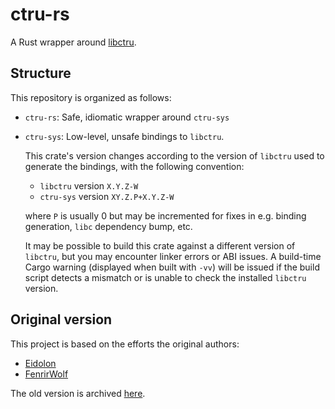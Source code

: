 # ctru-rs

A Rust wrapper around [libctru](https://github.com/devkitPro/libctru).

## Structure

This repository is organized as follows:

* `ctru-rs`: Safe, idiomatic wrapper around `ctru-sys`

* `ctru-sys`: Low-level, unsafe bindings to `libctru`.

  This crate's version changes according to the version of `libctru`
  used to generate the bindings, with the following convention:

  * `libctru` version `X.Y.Z-W`
  * `ctru-sys` version `XY.Z.P+X.Y.Z-W`

  where `P` is usually 0 but may be incremented for fixes in e.g.
  binding generation, `libc` dependency bump, etc.

  It may be possible to build this crate against a different version of `libctru`,
  but you may encounter linker errors or ABI issues. A build-time Cargo warning
  (displayed when built with `-vv`) will be issued if the build script detects
  a mismatch or is unable to check the installed `libctru` version.

## Original version

This project is based on the efforts the original authors:
 * [Eidolon](https://github.com/HybridEidolon)
 * [FenrirWolf](https://github.com/FenrirWolf)

The old version is archived [here](https://github.com/rust3ds/ctru-rs-old).
